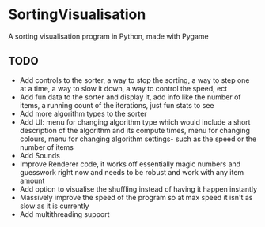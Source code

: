 # SortingVisualisation
A sorting visualisation program in Python, made with Pygame

## TODO
- Add controls to the sorter, a way to stop the sorting, a way to step one at a time, a way to slow it down, a way to control the speed, ect
- Add fun data to the sorter and display it, add info like the number of items, a running count of the iterations, just fun stats to see
- Add more algorithm types to the sorter
- Add UI:
menu for changing algorithm type which would include a short description of the algorithm and its compute times,
menu for changing colours,
menu for changing algorithm settings- such as the speed or the number of items
- Add Sounds
- Improve Renderer code, it works off essentially magic numbers and guesswork right now and needs to be robust and work with any item amount
- Add option to visualise the shuffling instead of having it happen instantly
- Massively improve the speed of the program so at max speed it isn't as slow as it is currently
- Add multithreading support
